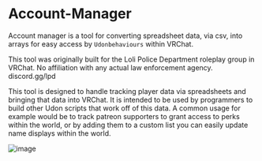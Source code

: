 # Account-Manager
Account manager is a tool for converting spreadsheet data, via csv, into arrays for easy access by `Udonbehaviours` within VRChat.

This tool was originally built for the Loli Police Department roleplay group in VRChat. No affiliation with any actual law enforcement agency. discord.gg/lpd

This tool is designed to handle tracking player data via spreadsheets and bringing that data into VRChat. 
It is intended to be used by programmers to build other Udon scripts that work off of this data.
A common usage for example would be to track patreon supporters to grant access to perks within the world, 
or by adding them to a custom list you can easily update name displays within the world.

![image](https://user-images.githubusercontent.com/429522/179320520-f28807fe-333a-44a5-b8c7-e7a4d14d9b1b.png)
